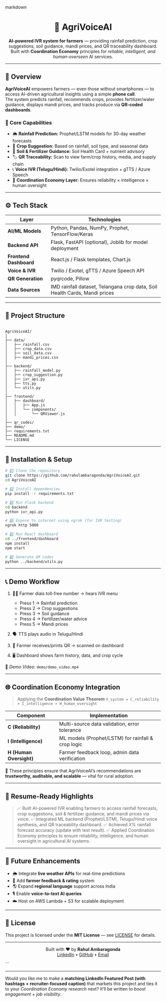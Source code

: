 
markdown
<h1 align="center">🌾 AgriVoiceAI</h1>

<p align="center">
  <b>AI-powered IVR system for farmers</b> — providing rainfall prediction, crop suggestions, soil guidance, mandi prices, and QR traceability dashboard.  
  <br>Built with <b>Coordination Economy</b> principles for <i>reliable, intelligent, and human-overseen</i> AI services.
</p>

---

## 📜 Overview

**AgriVoiceAI** empowers farmers — even those without smartphones — to access AI-driven agricultural insights using a simple **phone call**.  
The system predicts rainfall, recommends crops, provides fertilizer/water guidance, displays mandi prices, and tracks produce via **QR-coded dashboards**.

### 🚀 Core Capabilities

- 🌦️ **Rainfall Prediction:** Prophet/LSTM models for 30-day weather forecasts  
- 🌾 **Crop Suggestion:** Based on rainfall, soil type, and seasonal data  
- 🧪 **Soil & Fertilizer Guidance:** Soil Health Card + nutrient advisory  
- 🏷️ **QR Traceability:** Scan to view farm/crop history, media, and supply chain  
- 📞 **Voice IVR (Telugu/Hindi):** Twilio/Exotel integration + gTTS / Azure Speech  
- 🧩 **Coordination Economy Layer:** Ensures reliability × intelligence × human oversight  

---

## ⚙️ Tech Stack

| Layer | Technologies |
|-------|---------------|
| **AI/ML Models** | Python, Pandas, NumPy, Prophet, TensorFlow/Keras |
| **Backend API** | Flask, FastAPI (optional), Joblib for model deployment |
| **Frontend Dashboard** | React.js / Flask templates, Chart.js |
| **Voice & IVR** | Twilio / Exotel, gTTS / Azure Speech API |
| **QR Generation** | pyqrcode, Pillow |
| **Data Sources** | IMD rainfall dataset, Telangana crop data, Soil Health Cards, Mandi prices |

---

## 🧠 Project Structure

```

AgriVoiceAI/
│
├── data/
│   ├── rainfall.csv
│   ├── crop_data.csv
│   ├── soil_data.csv
│   ├── mandi_prices.csv
│
├── backend/
│   ├── rainfall_model.py
│   ├── crop_suggestion.py
│   ├── ivr_api.py
│   ├── tts.py
│   └── utils.py
│
├── frontend/
│   ├── dashboard/
│   │   ├── App.js
│   │   └── components/
│   │       └── QRViewer.js
│
├── qr_codes/
├── demo/
├── requirements.txt
├── README.md
└── LICENSE

````

---

## 🧩 Installation & Setup

```bash
# 1️⃣ Clone the repository
git clone https://github.com/rahulambaragonda/AgriVoiceAI.git
cd AgriVoiceAI

# 2️⃣ Install dependencies
pip install -r requirements.txt

# 3️⃣ Run Flask backend
cd backend
python ivr_api.py

# 4️⃣ Expose to internet using ngrok (for IVR testing)
ngrok http 5000

# 5️⃣ Run React dashboard
cd ../frontend/dashboard
npm install
npm start

# 6️⃣ Generate QR codes
python ../backend/utils.py
````

---

## 📞 Demo Workflow

1. 👩‍🌾 Farmer dials toll-free number → hears IVR menu

   * Press 1 → Rainfall prediction
   * Press 2 → Crop suggestions
   * Press 3 → Soil guidance
   * Press 4 → Fertilizer/water advice
   * Press 5 → Mandi prices

2. 🗣️ TTS plays audio in Telugu/Hindi

3. 📱 Farmer receives/prints QR → scanned on dashboard

4. 🖥️ Dashboard shows farm history, data, and crop cycle

🎥 *Demo Video:* `demo/demo_video.mp4`

---

## 🌐 Coordination Economy Integration

> Applying the **Coordination Value Theorem**
> `V_system = C_reliability × I_intelligence × H_human_oversight`

| Component               | Implementation                                     |
| ----------------------- | -------------------------------------------------- |
| **C (Reliability)**     | Multi-source data validation, error tolerance      |
| **I (Intelligence)**    | ML models (Prophet/LSTM) for rainfall & crop logic |
| **H (Human Oversight)** | Farmer feedback loop, admin data verification      |

🧩 These principles ensure that AgriVoiceAI’s recommendations are **trustworthy, auditable, and scalable** — vital for rural adoption.

---

## 💼 Resume-Ready Highlights

> ✅ Built AI-powered IVR enabling farmers to access rainfall forecasts, crop suggestions, soil & fertilizer guidance, and mandi prices via voice.
> ✅ Integrated ML backend (Prophet/LSTM), Telugu/Hindi voice synthesis, and QR traceability dashboard.
> ✅ Achieved *X%* rainfall forecast accuracy (update with test result).
> ✅ Applied Coordination Economy principles to ensure reliability, intelligence, and human oversight in agricultural AI systems.

---

## 🔮 Future Enhancements

* 🌦️ Integrate **live weather APIs** for real-time predictions
* 💬 Add **farmer feedback & rating** system
* 🌎 Expand **regional language** support across India
* 🎙️ Enable **voice-to-text AI queries**
* ☁️ Host on AWS Lambda + S3 for scalable deployment

---

## 📜 License

This project is licensed under the **MIT License** — see [LICENSE](./LICENSE) for details.

---

<p align="center">
  Built with ❤️ by <b>Rahul Ambaragonda</b>  
  <br>
  <a href="https://linkedin.com/in/rahulambaragonda">LinkedIn</a> • 
  <a href="https://github.com/rahulambaragonda">GitHub</a> • 
  <a href="mailto:rahulambaragonda9@gmail.com">Email</a>
</p>
```

---

Would you like me to make a **matching LinkedIn Featured Post (with hashtags + recruiter-focused caption)** that markets this project and ties it to your *Coordination Economy research* next?
It’ll be written to *boost engagement + job visibility*.
